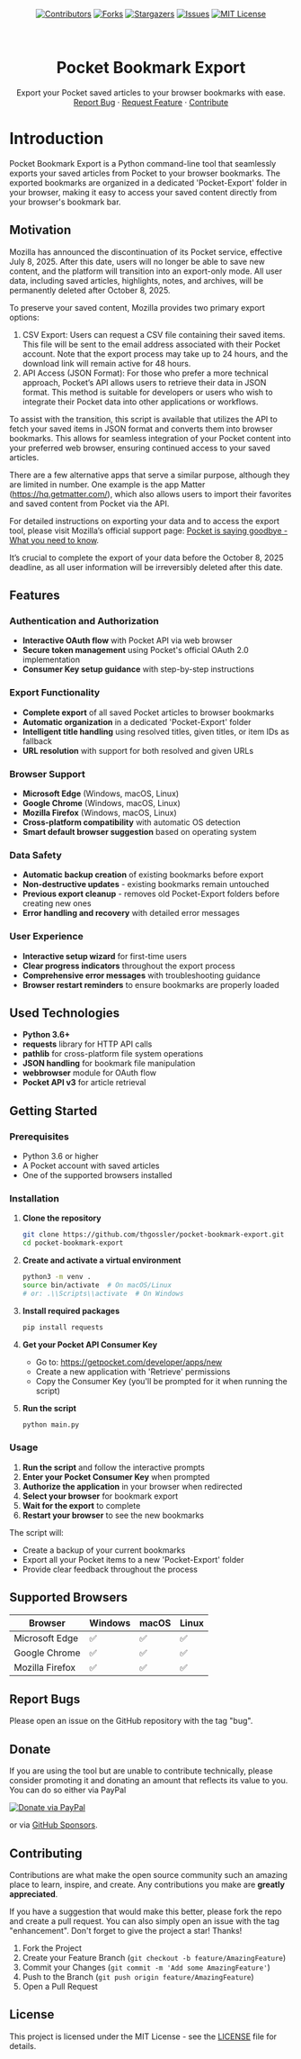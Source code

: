 <!-- SHIELDS -->
<div align="center">

[![Contributors][contributors-shield]][contributors-url]
[![Forks][forks-shield]][forks-url]
[![Stargazers][stars-shield]][stars-url]
[![Issues][issues-shield]][issues-url]
[![MIT License][license-shield]][license-url]

</div>

<!-- PROJECT LOGO -->
<br />
<div align="center">
  <h1 align="center">Pocket Bookmark Export</h1>

  <p align="center">
    Export your Pocket saved articles to your browser bookmarks with ease.
    <br />
    <a href="https://github.com/thgossler/pocket-bookmark-export/issues">Report Bug</a>
    ·
    <a href="https://github.com/thgossler/pocket-bookmark-export/issues">Request Feature</a>
    ·
    <a href="https://github.com/thgossler/pocket-bookmark-export#contributing">Contribute</a>
  </p>
</div>

# Introduction

Pocket Bookmark Export is a Python command-line tool that seamlessly exports your saved articles from Pocket to your browser bookmarks. The exported bookmarks are organized in a dedicated 'Pocket-Export' folder in your browser, making it easy to access your saved content directly from your browser's bookmark bar.

## Motivation

Mozilla has announced the discontinuation of its Pocket service, effective July 8, 2025. After this date, users will no longer be able to save new content, and the platform will transition into an export-only mode. All user data, including saved articles, highlights, notes, and archives, will be permanently deleted after October 8, 2025.

To preserve your saved content, Mozilla provides two primary export options:
1. CSV Export: Users can request a CSV file containing their saved items. This file will be sent to the email address associated with their Pocket account. Note that the export process may take up to 24 hours, and the download link will remain active for 48 hours.
2. API Access (JSON Format): For those who prefer a more technical approach, Pocket’s API allows users to retrieve their data in JSON format. This method is suitable for developers or users who wish to integrate their Pocket data into other applications or workflows.

To assist with the transition, this script is available that utilizes the API to fetch your saved items in JSON format and converts them into browser bookmarks. This allows for seamless integration of your Pocket content into your preferred web browser, ensuring continued access to your saved articles.

There are a few alternative apps that serve a similar purpose, although they are limited in number. One example is the app Matter (https://hq.getmatter.com/), which also allows users to import their favorites and saved content from Pocket via the API.

For detailed instructions on exporting your data and to access the export tool, please visit Mozilla’s official support page: [Pocket is saying goodbye - What you need to know](https://support.mozilla.org/en-US/kb/future-of-pocket).

It’s crucial to complete the export of your data before the October 8, 2025 deadline, as all user information will be irreversibly deleted after this date.

## Features

### Authentication and Authorization

- **Interactive OAuth flow** with Pocket API via web browser
- **Secure token management** using Pocket's official OAuth 2.0 implementation
- **Consumer Key setup guidance** with step-by-step instructions

### Export Functionality

- **Complete export** of all saved Pocket articles to browser bookmarks
- **Automatic organization** in a dedicated 'Pocket-Export' folder
- **Intelligent title handling** using resolved titles, given titles, or item IDs as fallback
- **URL resolution** with support for both resolved and given URLs

### Browser Support

- **Microsoft Edge** (Windows, macOS, Linux)
- **Google Chrome** (Windows, macOS, Linux)
- **Mozilla Firefox** (Windows, macOS, Linux)
- **Cross-platform compatibility** with automatic OS detection
- **Smart default browser suggestion** based on operating system

### Data Safety

- **Automatic backup creation** of existing bookmarks before export
- **Non-destructive updates** - existing bookmarks remain untouched
- **Previous export cleanup** - removes old Pocket-Export folders before creating new ones
- **Error handling and recovery** with detailed error messages

### User Experience

- **Interactive setup wizard** for first-time users
- **Clear progress indicators** throughout the export process
- **Comprehensive error messages** with troubleshooting guidance
- **Browser restart reminders** to ensure bookmarks are properly loaded

## Used Technologies

- **Python 3.6+**
- **requests** library for HTTP API calls
- **pathlib** for cross-platform file system operations
- **JSON handling** for bookmark file manipulation
- **webbrowser** module for OAuth flow
- **Pocket API v3** for article retrieval

## Getting Started

### Prerequisites

- Python 3.6 or higher
- A Pocket account with saved articles
- One of the supported browsers installed

### Installation

1. **Clone the repository**
   ```bash
   git clone https://github.com/thgossler/pocket-bookmark-export.git
   cd pocket-bookmark-export
   ```

2. **Create and activate a virtual environment**
   ```bash
   python3 -m venv .
   source bin/activate  # On macOS/Linux
   # or: .\\Scripts\\activate  # On Windows
   ```

3. **Install required packages**
   ```bash
   pip install requests
   ```

4. **Get your Pocket API Consumer Key**
   - Go to: https://getpocket.com/developer/apps/new
   - Create a new application with 'Retrieve' permissions
   - Copy the Consumer Key (you'll be prompted for it when running the script)

5. **Run the script**
   ```bash
   python main.py
   ```

### Usage

1. **Run the script** and follow the interactive prompts
2. **Enter your Pocket Consumer Key** when prompted
3. **Authorize the application** in your browser when redirected
4. **Select your browser** for bookmark export
5. **Wait for the export** to complete
6. **Restart your browser** to see the new bookmarks

The script will:
- Create a backup of your current bookmarks
- Export all your Pocket items to a new 'Pocket-Export' folder
- Provide clear feedback throughout the process

## Supported Browsers

| Browser | Windows | macOS | Linux |
|---------|---------|-------|-------|
| Microsoft Edge | ✅ | ✅ | ✅ |
| Google Chrome | ✅ | ✅ | ✅ |
| Mozilla Firefox | ✅ | ✅ | ✅ |

## Report Bugs

Please open an issue on the GitHub repository with the tag "bug".

## Donate

If you are using the tool but are unable to contribute technically, please consider promoting it and donating an amount that reflects its value to you. You can do so either via PayPal

[![Donate via PayPal](https://www.paypalobjects.com/en_US/i/btn/btn_donate_LG.gif)](https://www.paypal.com/donate/?hosted_button_id=JVG7PFJ8DMW7J)

or via [GitHub Sponsors](https://github.com/sponsors/thgossler).

## Contributing

Contributions are what make the open source community such an amazing place to learn, inspire, and create. Any contributions you make are **greatly appreciated**.

If you have a suggestion that would make this better, please fork the repo and create a pull request. You can also simply open an issue with the tag "enhancement".
Don't forget to give the project a star! Thanks!

1. Fork the Project
2. Create your Feature Branch (`git checkout -b feature/AmazingFeature`)
3. Commit your Changes (`git commit -m 'Add some AmazingFeature'`)
4. Push to the Branch (`git push origin feature/AmazingFeature`)
5. Open a Pull Request

## License

This project is licensed under the MIT License - see the [LICENSE](LICENSE) file for details.

<!-- MARKDOWN LINKS & IMAGES -->
[contributors-shield]: https://img.shields.io/github/contributors/thgossler/pocket-bookmark-export.svg
[contributors-url]: https://github.com/thgossler/pocket-bookmark-export/graphs/contributors
[forks-shield]: https://img.shields.io/github/forks/thgossler/pocket-bookmark-export.svg
[forks-url]: https://github.com/thgossler/pocket-bookmark-export/network/members
[stars-shield]: https://img.shields.io/github/stars/thgossler/pocket-bookmark-export.svg
[stars-url]: https://github.com/thgossler/pocket-bookmark-export/stargazers
[issues-shield]: https://img.shields.io/github/issues/thgossler/pocket-bookmark-export.svg
[issues-url]: https://github.com/thgossler/pocket-bookmark-export/issues
[license-shield]: https://img.shields.io/github/license/thgossler/pocket-bookmark-export.svg
[license-url]: https://github.com/thgossler/pocket-bookmark-export/blob/main/LICENSE

